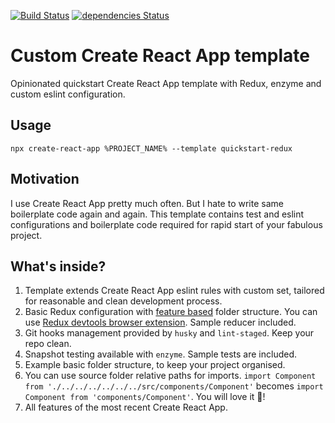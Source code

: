 [![Build Status](https://travis-ci.org/morewings/cra-template-quickstart-redux.svg?branch=master)](https://travis-ci.org/morewings/cra-template-quickstart-redux)
[![dependencies Status](https://david-dm.org/morewings/cra-template-quickstart-redux/status.svg)](https://david-dm.org/morewings/cra-template-quickstart-redux)

# Custom Create React App template

Opinionated quickstart Create React App template with Redux, enzyme and custom eslint configuration.

## Usage

``npx create-react-app %PROJECT_NAME% --template quickstart-redux``

## Motivation

I use Create React App pretty much often. But I hate to write same boilerplate code again and again. This template contains test and eslint configurations and boilerplate code required for rapid start of your fabulous project.

## What's inside?

1. Template extends Create React App eslint rules with custom set, tailored for reasonable and clean development process. 
2. Basic Redux configuration with [feature based](https://redux.js.org/style-guide/style-guide/#structure-files-as-feature-folders-or-ducks) folder structure. You can use [Redux devtools browser extension](http://extension.remotedev.io/). Sample reducer included.
3. Git hooks management provided by `husky` and `lint-staged`. Keep your repo clean.
4. Snapshot testing available with `enzyme`. Sample tests are included.
5. Example basic folder structure, to keep your project organised.
6. You can use source folder relative paths for imports. `import Component from './../../../../../../src/components/Component'` becomes `import Component from 'components/Component'`. You will love it 💖!
7. All features of the most recent Create React App.